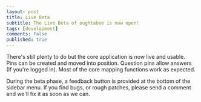 ```yaml
---
layout: post
title: Live Beta
subtitle: The Live Beta of oughtabee is now open!
tags: [development]
comments: False
published: true
---
```


There's still plenty to do but the core application is now live and usable.
Pins can be created and moved into position.
Question pins allow answers (If you're logged in).
Most of the core mapping functions work as expected.

During the beta phase, a feedback button is provided at the bottom of the sidebar menu.
If you find bugs, or rough patches, please send a comment and we'll fix it as soon as we can.

